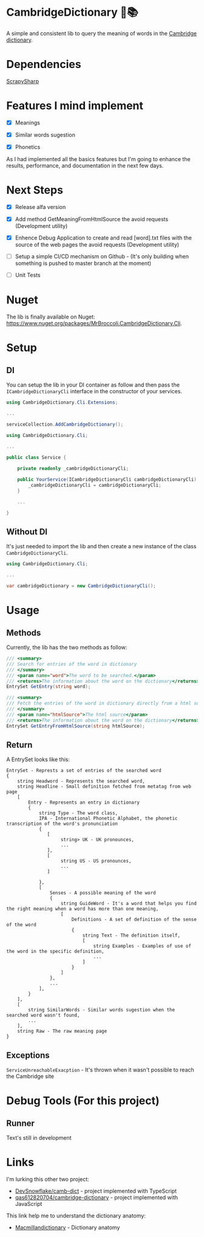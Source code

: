 # CambridgeDictionary :book::books:
A simple and consistent lib to query the meaning of words in the [Cambridge dictionary](https://dictionary.cambridge.org/).


# Dependencies
[ScrapySharp](https://github.com/rflechner/ScrapySharp)


# Features I mind implement
- [x] Meanings
- [x] Similar words sugestion
- [x] Phonetics


As I had implemented all the basics features but I'm going to enhance the results, performance, and documentation in the next few days.

# Next Steps
 - [x] Release alfa version
 - [x] Add method GetMeaningFromHtmlSource the avoid requests (Development utility)
 - [x] Enhence Debug Application to create and read \[word\].txt files with the source of the web pages the avoid requests (Development utility)
 - [ ] Setup a simple CI/CD mechanism on Github - (It's only building when something is pushed to master branch at the moment)
 - [ ] Unit Tests


# Nuget
The lib is finally available on Nuget: https://www.nuget.org/packages/MrBroccoli.CambridgeDictionary.Cli.


# Setup

## DI

You can setup the lib in your DI container as follow and then pass the ```ICambridgeDictionaryCli``` interface in the constructor of your services.

```C#
using CambridgeDictionary.Cli.Extensions;

...

serviceCollection.AddCambridgeDictionary();
```

```C#
using CambridgeDictionary.Cli;

...

public class Service {
    
    private readonly _cambridgeDictionaryCli;

    public YourService(ICambridgeDictionaryCli cambridgeDictionaryCli) {
        _cambridgeDictionaryCli = cambridgeDictionaryCli;
    }

    ...

}
```


## Without DI

It's just needed to import the lib and then create a new instance of the class ```CambridgeDictionaryCli```.

```C#
using CambridgeDictionary.Cli;

...

var cambridgeDictionary = new CambridgeDictionaryCli();
```


# Usage

## Methods

Currently, the lib has the two methods as follow:

````C#
/// <summary>
/// Search for entries of the word in dictionary
/// </summary>
/// <param name="word">The word to be searched.</param>
/// <returns>The information about the word on the dictionary</returns>
EntrySet GetEntry(string word);

/// <summary>
/// Fetch the entries of the word in dictionary directly from a html source
/// </summary>
/// <param name="htmlSource">The html source</param>
/// <returns>The information about the word on the dictionary</returns>
EntrySet GetEntryFromHtmlSource(string htmlSource);
````


## Return

A EntrySet looks like this:

```
EntrySet - Represts a set of entries of the searched word
{
    string Headword - Represents the searched word,
    string Headline - Small definition fetched from metatag from web page
    [
        Entry - Represents an entry in dictionary
        {
            string Type - The word class,
            IPA - International Phonetic Alphabet, the phonetic transcription of the word's pronunciation
            {
               [
                    string> UK - UK pronounces,
                    ...
               ],
               [
                    string US - US pronounces,
                    ...
               ]
                
            },
            [   
                Senses - A possible meaning of the word
                {
                    string GuideWord - It's a word that helps you find the right meaning when a word has more than one meaning,
                    [ 
                        Definitions - A set of definition of the sense of the word
                        {
                            string Text - The definition itself,
                            [
                                string Examples - Examples of use of the word in the specific definition,
                                ...
                            ]
                        }
                    ]
                },
                ...
            ],
        }
    ],
    [
        string SimilarWords - Similar words sugestion when the searched word wasn't found,
        ...
    ],
    string Raw - The raw meaning page   
}

```


## Exceptions

```ServiceUnreachableExacption``` - It's thrown when it wasn't possible to reach the Cambridge site


# Debug Tools (For this project)

## Runner

Text's still in development


# Links
I'm lurking this other two project:

 - [DevSnowflake/camb-dict](https://github.com/DevSnowflake/camb-dict) - project implemented with TypeScript
 - [qas612820704/cambridge-dictionary](https://github.com/qas612820704/cambridge-dictionary) - project implemented with JavaScript

This link help me to understand the dictionary anatomy:

 - [Macmillandictionary](https://www.macmillandictionary.com/learn/dictionary-entry.html) - Dictionary anatomy

